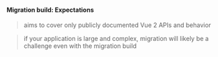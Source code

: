 #### Migration build: Expectations

> aims to cover only publicly documented Vue 2 APIs and behavior

> if your application is large and complex,
> migration will likely be a challenge even with the migration build


<aside class="notes">
</aside>
